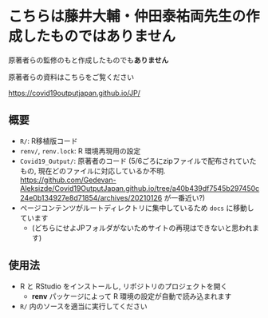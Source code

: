 # こちらは藤井大輔・仲田泰祐両先生の作成したものではありません

原著者らの監修のもと作成したものでも**ありません**

原著者らの資料はこちらをご覧ください

https://covid19outputjapan.github.io/JP/

## 概要

* `R/`: R移植版コード
* `renv/`, `renv.lock`: R 環境再現用の設定
* `Covid19_Output/`: 原著者のコード (5/6ごろにzipファイルで配布されていたもの, 現在どのファイルに対応しているか不明.  https://github.com/Gedevan-Aleksizde/Covid19OutputJapan.github.io/tree/a40b439df7545b297450c24e0b134927e8d71854/archives/20210126 が一番近い?)
* ページコンテンツがルートディレクトリに集中しているため `docs` に移動しています
    * (どちらにせよJPフォルダがないためサイトの再現はできないと思われます)

## 使用法

* R と RStudio をインストールし, リポジトリのプロジェクトを開く
    * **renv** パッケージによって R 環境の設定が自動で読み込まれます
* `R/` 内のソースを適当に実行してください